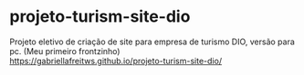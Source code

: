 # projeto-turism-site-dio
Projeto eletivo de criação de site para empresa de turismo DIO, versão para pc. (Meu primeiro frontzinho) <br>
https://gabriellafreitws.github.io/projeto-turism-site-dio/
